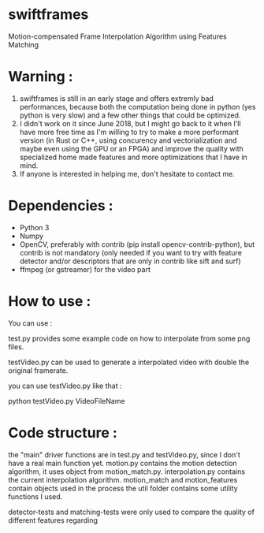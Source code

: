 # swiftframes
Motion-compensated Frame Interpolation Algorithm using Features Matching

# Warning :
1. swiftframes is still in an early stage and offers extremly bad performances, because both the computation being done in python (yes python is very slow) and a few other things that could be optimized.
2. I didn't work on it since June 2018, but I might go back to it when I'll have more free time as I'm willing to try to make a more performant version (in Rust or C++, using concurency and vectorialization and maybe even using the GPU or an FPGA) and improve the quality with specialized home made features and more optimizations that I have in mind.
3. If anyone is interested in helping me, don't hesitate to contact me.

# Dependencies :
- Python 3
- Numpy
- OpenCV, preferably with contrib (pip install opencv-contrib-python), but contrib is not mandatory (only needed if you want to try with feature detector and/or descriptors that are only in contrib like sift and surf)
- ffmpeg (or gstreamer) for the video part

# How to use :
You can use :

test.py provides some example code on how to interpolate from some png files.

testVideo.py can be used to generate a interpolated video with double the original framerate.

you can use testVideo.py like that :

python testVideo.py VideoFileName

# Code structure :
the "main" driver functions are in test.py and testVideo.py, since I don't have a real main function yet.
motion.py contains the motion detection algorithm, it uses object from motion_match.py.
interpolation.py contains the current interpolation algorithm.
motion_match and motion_features contain objects used in the process
the util folder contains some utility functions I used.

detector-tests and matching-tests were only used to compare the quality of different features regarding 
